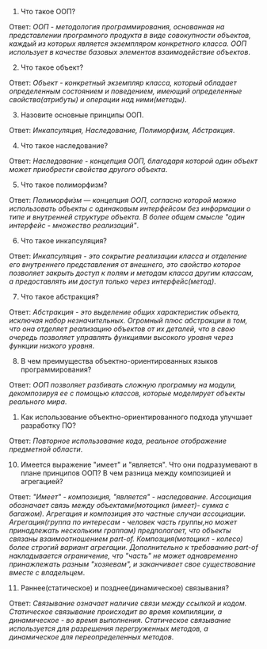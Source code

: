 1. Что такое ООП?

Ответ: *ООП - методология программирования, основанная на представлении програмного продукта в виде совокупности объектов, каждый из которых является экземпляром конкретного класса. ООП использует в качестве базовых элементов взаимодействие объектов*.

2. Что такое объект?

Ответ: *Объект - конкретный экземпляр класса, который обладает определенным состоянием и поведением, имеющий определенные свойства(атрибуты) и операции над ними(методы)*.

3. Назовите основные принципы ООП.

Ответ: *Инкапсуляция, Наследование, Полиморфизм, Абстракция*.

4. Что такое наследование?

Ответ: *Наследование - концепция ООП, благодаря которой один объект может приобрести свойства другого объекта*.

5. Что такое полиморфизм? 

Ответ: *Полиморфи́зм — концепция ООП, согласно которой можно использовать объекты с одинаковым интерфейсом без информации о типе и внутренней структуре объекта. В более общем смысле "один интерфейс - множество реализаций"*.

6. Что такое инкапсуляция? 

Ответ: *Инкапсуляция - это сокрытие реализации класса и отделение его внутреннего представления от внешнего, это свойство которое позволяет закрыть доступ к полям и методам класса другим классам, а предоставлять им доступ только через интерфейс(метод)*. 

7. Что такое абстракция?

Ответ: *Абстракция - это выделение общих характеристик объекта, исключая набор незначительных. Огромный плюс абстракции в том, что она отделяет реализацию объектов от их деталей, что в свою очередь позволяет управлять функциями высокого уровня через функции низкого уровня*.

8. В чем преимущества объектно-ориентированных языков программирования?

Ответ: *ООП позволяет разбивать сложную программу на модули, декомпозируя ее с помощью классов, которые моделирует объекты реального мира*.

1. Как использование объектно-ориентированного подхода улучшает разработку ПО?

Ответ: *Повторное использование кода, реальное отображение предметной области*.

10. Имеется выражение "имеет" и "является". Что они подразумевают в плане принципов ООП? В чем разница между композицией и агрегацией?

Ответ: *"Имеет" - композиция, "является" - наследование. Ассоциация обозначает связь между объектами(мотоцикл (имеет)- сумка с багажом). Агрегация и композиция это частные случаи ассоциации. Агрегация(группа по интересам - человек часть группы,но может принадлежать нескольким граппам) предполагает, что объекты связаны взаимоотношением part-of. Композция(мотоцикл - колесо) более строгий вариант агрегации. Дополнительно к требованию part-of накладывается ограничение, что "часть" не может одновременно принажлежать разным "хозяевам", и заканчивает свое существование вместе с владельцем*.

11. Раннее(статическое) и позднее(динамическое) связывания?

Ответ: *Связывание означает наличие связи между ссылкой и кодом. Статическое связывание происходит во время компиляции, а динамическое - во время выполнения. Статическое связывание используется для разрешения перегруженных методов, а динамическое для переопределенных методов*.
